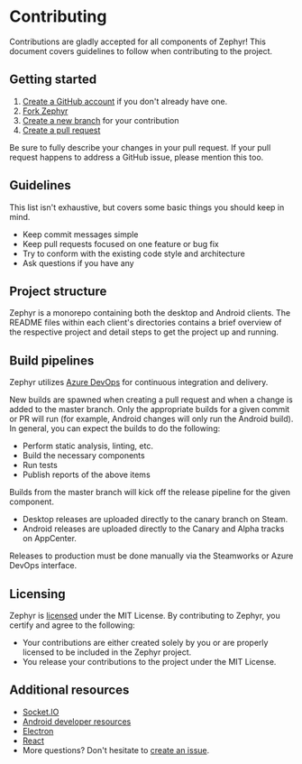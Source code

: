 # Contributing
Contributions are gladly accepted for all components of Zephyr!
This document covers guidelines to follow when contributing to the project.

## Getting started
1. [Create a GitHub account](https://github.com/join) if you don't already have one.
2. [Fork Zephyr](https://github.com/ThomasGaubert/zephyr/fork)
3. [Create a new branch](https://help.github.com/en/articles/creating-and-deleting-branches-within-your-repository) for your contribution
4. [Create a pull request](https://github.com/ThomasGaubert/zephyr/compare)

Be sure to fully describe your changes in your pull request.
If your pull request happens to address a GitHub issue, please mention this too.

## Guidelines
This list isn't exhaustive, but covers some basic things you should keep in mind.

* Keep commit messages simple
* Keep pull requests focused on one feature or bug fix
* Try to conform with the existing code style and architecture
* Ask questions if you have any

## Project structure
Zephyr is a monorepo containing both the desktop and Android clients.
The README files within each client's directories contains a brief overview of the respective project and detail steps to get the project up and running.

## Build pipelines
Zephyr utilizes [Azure DevOps](https://dev.azure.com/thomasgaubert/Zephyr) for continuous integration and delivery.

New builds are spawned when creating a pull request and when a change is added to the master branch.
Only the appropriate builds for a given commit or PR will run (for example, Android changes will only run the Android build).
In general, you can expect the builds to do the following:

- Perform static analysis, linting, etc.
- Build the necessary components
- Run tests
- Publish reports of the above items

Builds from the master branch will kick off the release pipeline for the given component.

- Desktop releases are uploaded directly to the canary branch on Steam.
- Android releases are uploaded directly to the Canary and Alpha tracks on AppCenter.

Releases to production must be done manually via the Steamworks or Azure DevOps interface.

## Licensing
Zephyr is [licensed](https://github.com/ThomasGaubert/zephyr/blob/master/LICENSE) under the MIT License. 
By contributing to Zephyr, you certify and agree to the following:

* Your contributions are either created solely by you or are properly licensed to be included in the Zephyr project.
* You release your contributions to the project under the MIT License.

## Additional resources
* [Socket.IO](https://socket.io)
* [Android developer resources](https://developer.android.com/develop/index.html)
* [Electron](https://electronjs.org)
* [React](https://reactjs.org)
* More questions? Don't hesitate to [create an issue](https://github.com/ThomasGaubert/zephyr/issues/new).